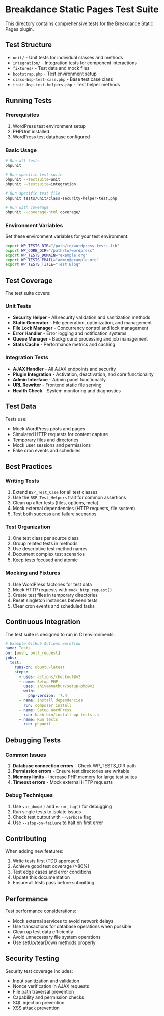 # Breakdance Static Pages Test Suite

This directory contains comprehensive tests for the Breakdance Static Pages plugin.

## Test Structure

- `unit/` - Unit tests for individual classes and methods
- `integration/` - Integration tests for component interactions
- `fixtures/` - Test data and mock files
- `bootstrap.php` - Test environment setup
- `class-bsp-test-case.php` - Base test case class
- `trait-bsp-test-helpers.php` - Test helper methods

## Running Tests

### Prerequisites

1. WordPress test environment setup
2. PHPUnit installed
3. WordPress test database configured

### Basic Usage

```bash
# Run all tests
phpunit

# Run specific test suite
phpunit --testsuite=unit
phpunit --testsuite=integration

# Run specific test file
phpunit tests/unit/class-security-helper-test.php

# Run with coverage
phpunit --coverage-html coverage/
```

### Environment Variables

Set these environment variables for your test environment:

```bash
export WP_TESTS_DIR="/path/to/wordpress-tests-lib"
export WP_CORE_DIR="/path/to/wordpress"
export WP_TESTS_DOMAIN="example.org"
export WP_TESTS_EMAIL="admin@example.org"
export WP_TESTS_TITLE="Test Blog"
```

## Test Coverage

The test suite covers:

### Unit Tests
- **Security Helper** - All security validation and sanitization methods
- **Static Generator** - File generation, optimization, and management
- **File Lock Manager** - Concurrency control and lock management
- **Error Handler** - Error logging and notification systems
- **Queue Manager** - Background processing and job management
- **Stats Cache** - Performance metrics and caching

### Integration Tests
- **AJAX Handler** - All AJAX endpoints and security
- **Plugin Integration** - Activation, deactivation, and core functionality
- **Admin Interface** - Admin panel functionality
- **URL Rewriter** - Frontend static file serving
- **Health Check** - System monitoring and diagnostics

## Test Data

Tests use:
- Mock WordPress posts and pages
- Simulated HTTP requests for content capture
- Temporary files and directories
- Mock user sessions and permissions
- Fake cron events and schedules

## Best Practices

### Writing Tests
1. Extend `BSP_Test_Case` for all test classes
2. Use the `BSP_Test_Helpers` trait for common assertions
3. Clean up after tests (files, options, meta)
4. Mock external dependencies (HTTP requests, file system)
5. Test both success and failure scenarios

### Test Organization
1. One test class per source class
2. Group related tests in methods
3. Use descriptive test method names
4. Document complex test scenarios
5. Keep tests focused and atomic

### Mocking and Fixtures
1. Use WordPress factories for test data
2. Mock HTTP requests with `mock_http_request()`
3. Create test files in temporary directories
4. Reset singleton instances between tests
5. Clear cron events and scheduled tasks

## Continuous Integration

The test suite is designed to run in CI environments:

```yaml
# Example GitHub Actions workflow
name: Tests
on: [push, pull_request]
jobs:
  test:
    runs-on: ubuntu-latest
    steps:
      - uses: actions/checkout@v2
      - name: Setup PHP
        uses: shivammathur/setup-php@v2
        with:
          php-version: '7.4'
      - name: Install dependencies
        run: composer install
      - name: Setup WordPress
        run: bash bin/install-wp-tests.sh
      - name: Run tests
        run: phpunit
```

## Debugging Tests

### Common Issues
1. **Database connection errors** - Check WP_TESTS_DIR path
2. **Permission errors** - Ensure test directories are writable
3. **Memory limits** - Increase PHP memory for large test suites
4. **Timeout errors** - Mock external HTTP requests

### Debug Techniques
1. Use `var_dump()` and `error_log()` for debugging
2. Run single tests to isolate issues
3. Check test output with `--verbose` flag
4. Use `--stop-on-failure` to halt on first error

## Contributing

When adding new features:
1. Write tests first (TDD approach)
2. Achieve good test coverage (>80%)
3. Test edge cases and error conditions
4. Update this documentation
5. Ensure all tests pass before submitting

## Performance

Test performance considerations:
- Mock external services to avoid network delays
- Use transactions for database operations when possible
- Clean up test data efficiently
- Avoid unnecessary file system operations
- Use setUp/tearDown methods properly

## Security Testing

Security test coverage includes:
- Input sanitization and validation
- Nonce verification in AJAX requests
- File path traversal prevention
- Capability and permission checks
- SQL injection prevention
- XSS attack prevention